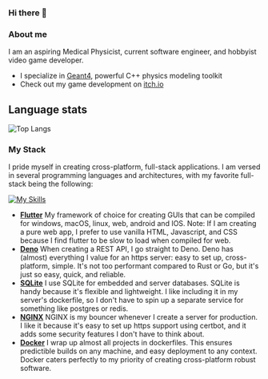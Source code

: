 ### Hi there 👋

### About me

I am an aspiring Medical Physicist, current software engineer, and hobbyist video game developer. 
- I specialize in [Geant4](https://geant4.web.cern.ch/), powerful C++ physics modeling toolkit
- Check out my game development on [itch.io](https://john9francis.itch.io/)

## Language stats
![Top Langs](https://github-readme-stats.vercel.app/api/top-langs/?username=john9francis&exclude_repo=cse210_hw&layout=compact)

### My Stack
I pride myself in creating cross-platform, full-stack applications. I am versed in several programming languages and architectures, with my favorite full-stack being the following:

[![My Skills](https://skillicons.dev/icons?i=flutter,deno,sqlite,nginx,docker)](https://skillicons.dev)

- **[Flutter](https://flutter.dev)** My framework of choice for creating GUIs that can be compiled for windows, macOS, linux, web, android and IOS. Note: If I am creating a pure web app, I prefer to use vanilla HTML, Javascript, and CSS because I find flutter to be slow to load when compiled for web.
- **[Deno](https://deno.com/)** When creating a REST API, I go straight to Deno. Deno has (almost) everything I value for an https server: easy to set up, cross-platform, simple. It's not too performant compared to Rust or Go, but it's just so easy, quick, and reliable.
- **[SQLite](https://www.sqlite.org/)** I use SQLite for embedded and server databases. SQLite is handy because it's flexible and lightweight. I like including it in my server's dockerfile, so I don't have to spin up a separate service for something like postgres or redis.
- **[NGINX](https://nginx.org/)** NGINX is my bouncer whenever I create a server for production. I like it because it's easy to set up https support using certbot, and it adds some security features I don't have to think about.
- **[Docker](https://www.docker.com/)** I wrap up almost all projects in dockerfiles. This ensures predictible builds on any machine, and easy deployment to any context. Docker caters perfectly to my priority of creating cross-platform robust software.


<!--
**john9francis/john9francis** is a ✨ _special_ ✨ repository because its `README.md` (this file) appears on your GitHub profile.

Here are some ideas to get you started:

- 🔭 I’m currently working on ...
- 🌱 I’m currently learning ...
- 👯 I’m looking to collaborate on ...
- 🤔 I’m looking for help with ...
- 💬 Ask me about ...
- 📫 How to reach me: ...
- 😄 Pronouns: ...
- ⚡ Fun fact: ...
-->
